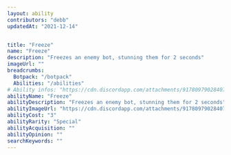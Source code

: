```yaml
---
layout: ability
contributors: "debb"
updatedAt: "2021-12-14"


title: "Freeze"
name: "Freeze"
description: "Freezes an enemy bot, stunning them for 2 seconds"
imageUrl: ""
breadcrumbs:
  Botpack: "/botpack"
  Abilities: "/abilities"
# Ability infos: "https://cdn.discordapp.com/attachments/917809790284079114/921861951326416926/Screenshot_20211218-212441_Discord.jpg"
abilityName: "Freeze"
abilityDescription: "Freezes an enemy bot, stunning them for 2 seconds"
abilityImageUrl: "https://cdn.discordapp.com/attachments/917809790284079114/921861951326416926/Screenshot_20211218-212441_Discord.jpg"
abilityCost: "3"
abilityRarity: "Special"
abilityAcquisition: ""
abilityOpinion: ""
searchKeywords: ""
---
```

